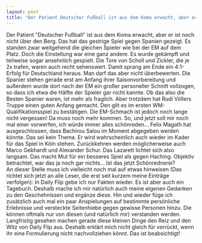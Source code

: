 ```yaml
---
layout: post
title: "Der Patient Deutscher Fußball ist aus dem Koma erwacht, aber er ist noch nicht über den Berg."
---
```


Der Patient "Deutscher Fußball" ist aus dem Koma erwacht, aber er ist noch nicht über den Berg. Das hat das gestrige Spiel gegen Spanien gezeigt. Es standen zwar weitgehend die gleichen Spieler wie bei der EM auf dem Platz. Doch die Einstellung war eine ganz andere. Es wurde gekämpft und teilweise sogar ansehnlich gespielt. Die Tore von Scholl und Zickler, die je 2x trafen, waren auch recht sehenswert. Damit sprang am Ende ein 4:1-Erfolg für Deutschland heraus. Man darf das aber nicht überbewerten. Die Spanier stehen gerade erst am Anfang ihrer Saisonvorbereitung und außerdem wurde dort nach der EM ein großer personeller Schnitt vollzogen, so dass ich etwa die Hälfte der Spieler gar nicht kannte. Ob das also die Besten Spanier waren, ist mehr als fraglich. Aber trotzdem hat Rudi Völlers Truppe einen guten Anfang gemacht. Den gilt es im ersten WM-Qualifikationsspiel zu bestätigen. Die EM-Schmach ist jedoch noch lange nicht vergessen! Da muss noch mehr kommen. So, und jetzt soll mir noch mal einer vorwerfen, ich würde immer alles schönreden... Felix Magath hat ausgeschlossen, dass Bachirou Salou im Moment abgegeben werden könnte. Das sei kein Thema. Er wird wahrscheinlich auch wieder im Kader für das Spiel in Köln stehen. Zurückkehren werden möglicherweise auch Marco Gebhardt und Alexander Schur. Das Lazarett lichtet sich also langsam. Das macht Mut für ein besseres Spiel als gegen Haching. Objektiv betrachtet, war das ja noch gar nichts... Ist das jetzt Schönrednerei?  
An dieser Stelle muss ich vielleicht noch mal auf etwas hinweisen (Das richtet sich jetzt an alle Leser, die erst seit kurzem meine Einträge verfolgen): In Daily Flip gebe ich nur Fakten wieder. Es ist aber auch ein Tagebuch. Deshalb mache ich mir natürlich auch meine eigenen Gedanken zu den Geschehnissen und ergänze diese. Hin und wieder füge ich zusätzlich auch mal ein paar Anspielungen auf bestimmte persönliche Erlebnisse und versteckte Seitenhiebe gegen gewisse Personen hinzu. Die können oftmals nur von diesen (und natürlich mir) verstanden werden. Langfristig gesehen machen gerade diese kleinen Dinge den Reiz und den Witz von Daily Flip aus. Deshalb erklärt mich nicht gleich für verrückt, wenn ihr eine Formulierung nicht nachvollziehen könnt. Das ist beabsichtigt!
